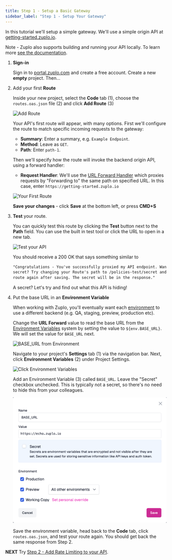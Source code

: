 ```yaml
---
title: Step 1 - Setup a Basic Gateway
sidebar_label: "Step 1 - Setup Your Gateway"
---
```


In this tutorial we'll setup a simple gateway. We'll use a simple origin API at
[getting-started.zuplo.io](https://getting-started.zuplo.io).

Note - Zuplo also supports building and running your API locally. To learn more
[see the documentation](./local-development.md).

<Stepper>

1. **Sign-in**

   Sign in to [portal.zuplo.com](https://portal.zuplo.com) and create a free
   account. Create a new **empty** project. Then...

1. Add your first **Route**

   Inside your new project, select the **Code** tab (1), choose the
   `routes.oas.json` file (2) and click **Add Route** (3)

   ![Add Route](../../public/media/step-1-setup-basic-gateway/add-route.png)

   Your API's first route will appear, with many options. First we'll configure
   the route to match specific incoming requests to the gateway:
   - **Summary**: Enter a summary, e.g. `Example Endpoint`.
   - **Method**: Leave as `GET`.
   - **Path**: Enter `path-1`.

   Then we'll specify how the route will invoke the backend origin API, using a
   forward handler:
   - **Request Handler**: We'll use the
     [URL Forward Handler](../handlers/url-forward.md) which proxies requests by
     "Forwarding to" the same path on specified URL. In this case, enter
     `https://getting-started.zuplo.io`

   ![Your First Route](../../public/media/step-1-setup-basic-gateway/image-14.png)

   **Save your changes** - click **Save** at the bottom left, or press **CMD+S**

1. **Test** your route.

   You can quickly test this route by clicking the **Test** button next to the
   **Path** field. You can use the built in test tool or click the URL to open
   in a new tab.

   ![Test your API](../../public/media/step-1-setup-basic-gateway/image-15.png)

   You should receive a 200 OK that says something similar to

   ```txt
   "Congratulations - You've successfully proxied my API endpoint. Want to know a
   secret? Try changing your Route's path to /policies-test/secret and test your
   route again after saving. The secret will be in the response."
   ```

   A secret? Let's try and find out what this API is hiding!

1. Put the base URL in an **Environment Variable**

   When working with Zuplo, you'll eventually want each
   [environment](/docs/articles/environments) to use a different backend (e.g.
   QA, staging, preview, production etc).

   Change the **URL Forward** value to read the base URL from the
   [Environment Variables](/docs/articles/environment-variables) system by
   setting the value to `${env.BASE_URL}`. We will set the value for `BASE_URL`
   next.

   ![BASE_URL from Environment](../../public/media/step-1-setup-basic-gateway/image-8.png)

   Navigate to your project's **Settings** tab (1) via the navigation bar. Next,
   click **Environment Variables** (2) under Project Settings.

   ![Click Environment Variables](../../public/media/step-1-setup-basic-gateway/set-env-var.png)

   Add an Environment Variable (3) called `BASE_URL`. Leave the "Secret"
   checkbox unchecked. This is typically not a secret, so there's no need to
   hide this from your colleagues.

   <Framed margin={4}>

   ![BASE_URL Environment Variable](../../public/media/step-1-setup-basic-gateway/env-var.png)
   </Framed>

   Save the environment variable, head back to the **Code** tab, click
   `routes.oas.json`, and test your route again. You should get back the same
   response from Step 2.

</Stepper>

**NEXT** Try
[Step 2 - Add Rate Limiting to your API](./step-2-add-rate-limiting.md).
